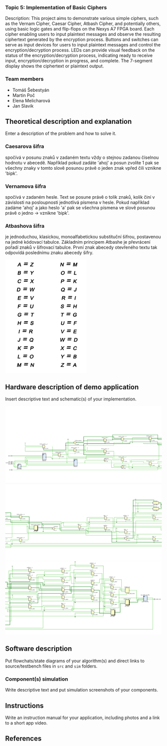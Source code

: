 ### Topic 5: Implementation of Basic Ciphers

Description: This project aims to demonstrate various simple ciphers, such as the Vernam Cipher, Caesar Cipher, Atbash Cipher, and potentially others, using basic logic gates and flip-flops on the Nexys A7 FPGA board. Each cipher enabling users to input plaintext messages and observe the resulting ciphertext generated by the encryption process. Buttons and switches can serve as input devices for users to input plaintext messages and control the encryption/decryption process. LEDs can provide visual feedback on the status of the encryption/decryption process, indicating ready to receive input, encryption/decryption in progress, and complete. The 7-segment display shows the ciphertext or plaintext output.

### Team members
* Tomáš Šebestyán
* Martin Poč
* Elena Melicharová
* Jan Slavik

## Theoretical description and explanation

Enter a description of the problem and how to solve it.

### Caesarova šifra 

spočívá v posunu znaků v zadaném textu vždy o stejnou zadanou číselnou hodnotu v abecedě. Například pokud zadáte 'ahoj' a posun zvolíte 1 pak se všechny znaky v tomto slově posunou právě o jeden znak vpřed čili vznikne 'bipk'.

### Vernamova šifra

spočívá v zadaném hesle. Text se posune právě o tolik znaků, kolik činí v závislosti na posloupnosti jednotlivá písmena v hesle. Pokud například zadáme 'ahoj' a jako heslo 'a' pak se všechna písmena ve slově posunou právě o jedno -> vznikne 'bipk'.

### Atbashova šifra

je jednoduchou, klasickou, monoalfabetickou substituční šifrou, postavenou na jedné kódovací tabulce. Základním principem Atbashe je převrácení pořadí znaků v šifrovací tabulce. První znak abecedy otevřeného textu tak odpovídá poslednímu znaku abecedy šifry.

![abc](https://github.com/Keshaay/Project/blob/main/.PNG/atbash_abeceda.png)

## Hardware description of demo application

Insert descriptive text and schematic(s) of your implementation.

![toplvl1](https://github.com/Keshaay/Project/blob/main/.PNG/toplevel_1.png)
![toplvl2](https://github.com/Keshaay/Project/blob/main/.PNG/toplevel_2.png)
![toplvl3](https://github.com/Keshaay/Project/blob/main/.PNG/toplevel_3.png)

## Software description

Put flowchats/state diagrams of your algorithm(s) and direct links to source/testbench files in `src` and `sim` folders. 

### Component(s) simulation

Write descriptive text and put simulation screenshots of your components.

## Instructions

Write an instruction manual for your application, including photos and a link to a short app video.

## References
